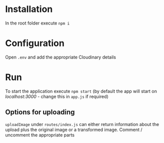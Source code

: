 # Installation
In the root folder execute `npm i`

# Configuration
Open `.env` and add the appropriate Cloudinary details

# Run
To start the application execute `npm start` (by default the app will start on *localhost:3000* - change this in `app.js` if required)

## Options for uploading
`uploadImage` under `routes/index.js` can either return information about the upload plus the original image or a transformed image. Comment / uncomment the appropriate parts